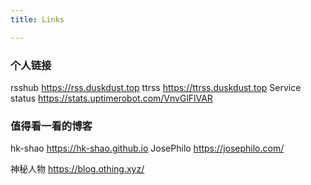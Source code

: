 ```yaml
---
title: Links

---
```


### 个人链接

rsshub https://rss.duskdust.top
ttrss https://ttrss.duskdust.top
Service status https://stats.uptimerobot.com/VnvGlFlVAR

### 值得看一看的博客

hk-shao https://hk-shao.github.io
JosePhilo https://josephilo.com/

神秘人物 https://blog.othing.xyz/
